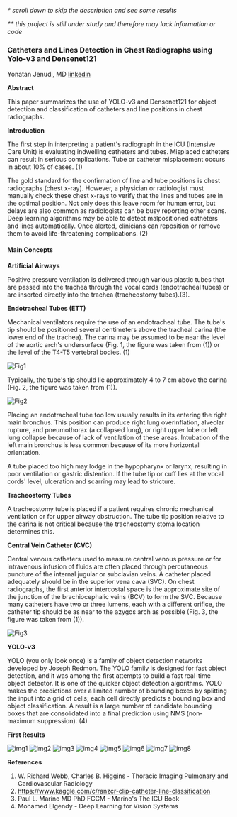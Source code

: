 _* scroll down to skip the description and see some results_

_** this project is still under study and therefore may lack information or code_



### Catheters and Lines Detection in Chest Radiographs using Yolo-v3 and Densenet121

Yonatan Jenudi, MD [linkedin](linkedin.com/in/yjenudi)

**Abstract**

This paper summarizes the use of YOLO-v3 and Densenet121 for object detection and classification of catheters and line positions in chest radiographs.

**Introduction**

The first step in interpreting a patient's radiograph in the ICU (Intensive Care Unit) is evaluating indwelling catheters and tubes. Misplaced catheters can result in serious complications. Tube or catheter misplacement occurs in about 10% of cases. (1)

The gold standard for the confirmation of line and tube positions is chest radiographs (chest x-ray). However, a physician or radiologist must manually check these chest x-rays to verify that the lines and tubes are in the optimal position. Not only does this leave room for human error, but delays are also common as radiologists can be busy reporting other scans. Deep learning algorithms may be able to detect malpositioned catheters and lines automatically. Once alerted, clinicians can reposition or remove them to avoid life-threatening complications. (2)

#### Main Concepts

**Artificial Airways**

Positive pressure ventilation is delivered through various plastic tubes that are passed into the trachea through the vocal cords (endotracheal tubes) or are inserted directly into the trachea (tracheostomy tubes).(3).

**Endotracheal Tubes (ETT)**

Mechanical ventilators require the use of an endotracheal tube. The tube's tip should be positioned several centimeters above the tracheal carina (the lower end of the trachea). The carina may be assumed to be near the level of the aortic arch's undersurface (Fig. 1, the figure was taken from (1)) or the level of the T4-T5 vertebral bodies. (1)

![Fig1](images/img1.jpg)

Typically, the tube's tip should lie approximately 4 to 7 cm above the carina (Fig. 2, the figure was taken from (1)).

![Fig2](images/img2.jpg)

Placing an endotracheal tube too low usually results in its entering the right main bronchus. This position can produce right lung overinflation, alveolar rupture, and pneumothorax (a collapsed lung), or right upper lobe or left lung collapse because of lack of ventilation of these areas. Intubation of the left main bronchus is less common because of its more horizontal orientation.

A tube placed too high may lodge in the hypopharynx or larynx, resulting in poor ventilation or gastric distention. If the tube tip or cuff lies at the vocal cords' level, ulceration and scarring may lead to stricture.

**Tracheostomy Tubes**

A tracheostomy tube is placed if a patient requires chronic mechanical ventilation or for upper airway obstruction. The tube tip position relative to the carina is not critical because the tracheostomy stoma location determines this. 

**Central Vein Catheter (CVC)**

Central venous catheters used to measure central venous pressure or for intravenous infusion of fluids are often placed through percutaneous puncture of the internal jugular or subclavian veins. A catheter placed adequately should be in the superior vena cava (SVC). On chest radiographs, the first anterior intercostal space is the approximate site of the junction of the brachiocephalic veins (BCV) to form the SVC. Because many catheters have two or three lumens, each with a different orifice, the catheter tip should be as near to the azygos arch as possible (Fig. 3, the figure was taken from (1)).

![Fig3](images/img3.jpg)

**YOLO-v3**

YOLO (you only look once) is a family of object detection networks developed by Joseph Redmon. The YOLO family is designed for fast object detection, and it was among the first attempts to build a fast real-time object detector. It is one of the quicker object detection algorithms. YOLO makes the predictions over a limited number of bounding boxes by splitting the input into a grid of cells; each cell directly predicts a bounding box and object classification. A result is a large number of candidate bounding boxes that are consolidated into a final prediction using NMS (non-maximum suppression). (4)





**First Results**

![img1](images/result1.png)
![img2](images/result2.png)
![img3](images/result3.png)
![img4](images/result4.png)
![img5](images/result5.png)
![img6](images/result6.png)
![img7](images/result7.png)
![img8](images/result8.png)




**References**

1. W. Richard Webb, Charles B. Higgins - Thoracic Imaging Pulmonary and Cardiovascular Radiology
2. https://www.kaggle.com/c/ranzcr-clip-catheter-line-classification
3. Paul L. Marino MD  PhD  FCCM - Marino's The ICU Book
4. Mohamed Elgendy - Deep Learning for Vision Systems
